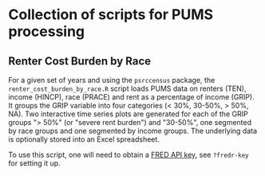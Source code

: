 # Collection of scripts for PUMS processing

## Renter Cost Burden by Race

For a given set of years and using the `psrccensus` package, the `renter_cost_burden_by_race.R` script loads PUMS data on renters (TEN), income (HINCP), race (PRACE) and rent as a percentage of income (GRIP). It groups the GRIP variable into four categories (< 30%, 30-50%, > 50%, NA). Two interactive time series plots are generated for each of the GRIP groups "> 50%" (or "severe rent burden") and "30-50%", one segmented by race groups and one segmented by income groups. The underlying data is optionally stored into an Excel spreadsheet.

To use this script, one will need to obtain a [FRED API key](https://fred.stlouisfed.org/docs/api/api_key.html), see `?fredr-key` for setting it up.

